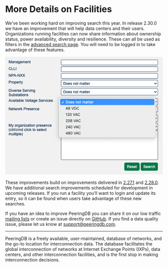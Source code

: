 # More Details on Facilities

We’ve been working hard on improving search this year. In release 2.30.0 we have an improvement that will help data centers and their users. Organizations running facilities can now share information about ownership status, power availability, diversity and resilience. These can all be used as filters in the [advanced search page](https://www.peeringdb.com/advanced_search). You will need to be logged in to take advantage of these features.

![Power Categories for Facilities](images/facilities-power-search.png)

These improvements build on improvements delivered in [2.27.1](/release_notes/#release-2271) and [2.28.0](/release_notes/#release-2280). We have additional search improvements scheduled for development in upcoming releases. If you run a facility you’ll want to login and update its entry, so it can be found when users take advantage of these new searches.

If you have an idea to improve PeeringDB you can share it on our low traffic [mailing lists](https://docs.peeringdb.com/#mailing-lists) or create an issue directly on [GitHub](https://github.com/peeringdb/peeringdb/issues). If you find a data quality issue, please let us know at [support@peeringdb.com](mailto:support@peeringdb.com).

--- 

PeeringDB is a freely available, user-maintained, database of networks, and the go-to location for interconnection data. The database facilitates the global interconnection of networks at Internet Exchange Points (IXPs), data centers, and other interconnection facilities, and is the first stop in making interconnection decisions.
